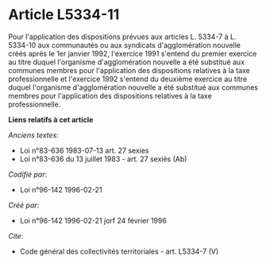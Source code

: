 # Article L5334-11

Pour l'application des dispositions prévues aux articles L. 5334-7 à L. 5334-10 aux communautés ou aux syndicats
d'agglomération nouvelle créés après le 1er janvier 1992, l'exercice 1991 s'entend du premier exercice au titre duquel
l'organisme d'agglomération nouvelle a été substitué aux communes membres pour l'application des dispositions relatives à la
taxe professionnelle et l'exercice 1992 s'entend du deuxième exercice au titre duquel l'organisme d'agglomération nouvelle a
été substitué aux communes membres pour l'application des dispositions relatives à la taxe professionnelle.

**Liens relatifs à cet article**

_Anciens textes_:

  - Loi n°83-636 1983-07-13 art. 27 sexies
  - Loi n°83-636 du 13 juillet 1983 - art. 27 sexiès (Ab)

_Codifié par_:

  - Loi n°96-142 1996-02-21

_Créé par_:

  - Loi n°96-142 1996-02-21 jorf 24 février 1996

_Cite_:

  - Code général des collectivités territoriales - art. L5334-7 (V)
